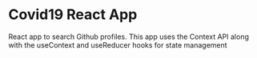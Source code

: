 # Covid19 React App
React app to search Github profiles. This app uses the Context API along with the useContext and useReducer hooks for state management 

